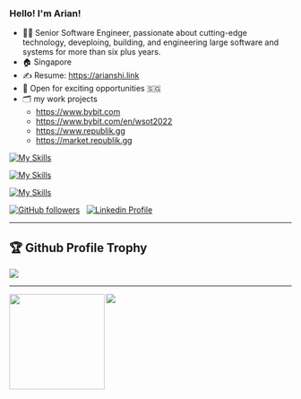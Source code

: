 ### Hello! I'm Arian!

- 👨‍💻 Senior Software Engineer, passionate about cutting-edge technology, deveploing, building, and engineering large software and systems for more than six plus years.
- 🏠 Singapore
- ✍️ Resume: https://arianshi.link
- 💼 Open for exciting opportunities 🇸🇬
- 🗂️ my work projects
  - https://www.bybit.com
  - https://www.bybit.com/en/wsot2022
  - https://www.republik.gg
  - https://market.republik.gg

[![My Skills](https://skillicons.dev/icons?i=html,css,tailwind,js,ts,react,nextjs,nginx,nodejs,postman)](https://skillicons.dev)

[![My Skills](https://skillicons.dev/icons?i=java,scala,git,kafka,mongodb,redis,mysql)](https://skillicons.dev)

[![My Skills](https://skillicons.dev/icons?i=linux,bash,terraform,ansible,docker,kubernetes,prometheus,aws)](https://skillicons.dev)

[![GitHub followers](https://img.shields.io/github/followers/arian921017?label=arian921017&style=social)](https://github.com/arian921017) &nbsp;
[![Linkedin Profile](https://img.shields.io/badge/Linkedin-blue?style=flat&logo=linkedin&labelColor=blue)](https://www.linkedin.com/in/arianshi/)

---

<h2>🏆 Github Profile Trophy </h2>
<img src="https://github-profile-trophy.vercel.app/?username=arian921017&theme=nord&column=6"/>

---

<div>
  <img height="170" align="left" src="https://github-readme-stats-sigma-five.vercel.app/api?username=arian921017&theme=vue-dark&count_private=true&include_all_commits=true" />
  <img src="https://github-readme-stats-sigma-five.vercel.app/api/top-langs/?username=arianandcode921017&theme=vue-dark&layout=compact" />
</div>
